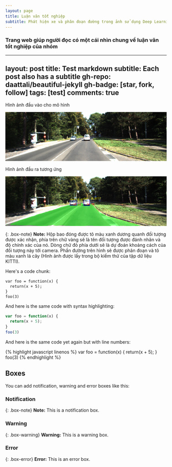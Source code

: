 ```yaml
---
layout: page
title: Luận văn tốt nghiệp
subtitle: Phát hiện xe và phân đoạn đường trong ảnh sử dụng Deep Learning
---
```


### Trang web giúp người đọc có một cái nhìn chung về luận văn tốt nghiệp của nhóm


---
layout: post
title: Test markdown
subtitle: Each post also has a subtitle
gh-repo: daattali/beautiful-jekyll
gh-badge: [star, fork, follow]
tags: [test]
comments: true
---

Hình ảnh đầu vào cho mô hình

![Crepe](/img/um_000007.png)

Hình ảnh đầu ra tương ứng  

![Crepe](/img/um_000007_out.png)

{: .box-note}
**Note:** Hộp bao đóng được tô màu xanh dương quanh đối tượng được xác nhận, phía trên chữ vàng sẽ là tên đối tượng được đánh nhãn và độ chính xác của nó. Dòng chữ đỏ phía dưới sẽ là dự đoán khoảng cách của đối tượng này tới camera. Phần đường trên hình sẽ được phân đoạn và tô màu xanh lá cây (Hình ảnh được lấy trong bộ kiểm thử của tập dữ liệu KITTI).

Here's a code chunk:

~~~
var foo = function(x) {
  return(x + 5);
}
foo(3)
~~~

And here is the same code with syntax highlighting:

```javascript
var foo = function(x) {
  return(x + 5);
}
foo(3)
```

And here is the same code yet again but with line numbers:

{% highlight javascript linenos %}
var foo = function(x) {
  return(x + 5);
}
foo(3)
{% endhighlight %}

## Boxes
You can add notification, warning and error boxes like this:

### Notification

{: .box-note}
**Note:** This is a notification box.

### Warning

{: .box-warning}
**Warning:** This is a warning box.

### Error

{: .box-error}
**Error:** This is an error box.
